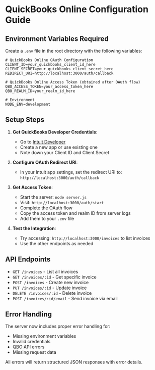 # QuickBooks Online Configuration Guide

## Environment Variables Required

Create a `.env` file in the root directory with the following variables:

```env
# QuickBooks Online OAuth Configuration
CLIENT_ID=your_quickbooks_client_id_here
CLIENT_SECRET=your_quickbooks_client_secret_here
REDIRECT_URI=http://localhost:3000/auth/callback

# QuickBooks Online Access Token (obtained after OAuth flow)
QBO_ACCESS_TOKEN=your_access_token_here
QBO_REALM_ID=your_realm_id_here

# Environment
NODE_ENV=development
```

## Setup Steps

1. **Get QuickBooks Developer Credentials**:
   - Go to [Intuit Developer](https://developer.intuit.com/)
   - Create a new app or use existing one
   - Note down your Client ID and Client Secret

2. **Configure OAuth Redirect URI**:
   - In your Intuit app settings, set the redirect URI to: `http://localhost:3000/auth/callback`

3. **Get Access Token**:
   - Start the server: `node server.js`
   - Visit: `http://localhost:3000/auth/start`
   - Complete the OAuth flow
   - Copy the access token and realm ID from server logs
   - Add them to your `.env` file

4. **Test the Integration**:
   - Try accessing: `http://localhost:3000/invoices` to list invoices
   - Use the other endpoints as needed

## API Endpoints

- `GET /invoices` - List all invoices
- `GET /invoices/:id` - Get specific invoice
- `POST /invoices` - Create new invoice
- `PUT /invoices/:id` - Update invoice
- `DELETE /invoices/:id` - Delete invoice
- `POST /invoices/:id/email` - Send invoice via email

## Error Handling

The server now includes proper error handling for:
- Missing environment variables
- Invalid credentials
- QBO API errors
- Missing request data

All errors will return structured JSON responses with error details. 